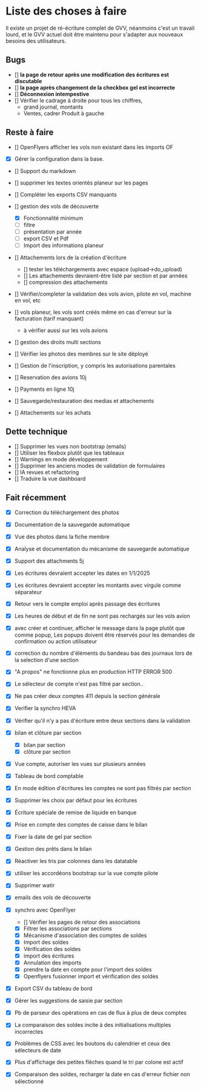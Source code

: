 # Liste des choses à faire

Il existe un projet de ré-écriture complet de GVV, néanmoins c'est un travail lourd, et le GVV actuel doit être maintenu pour s'adapter aux nouveaux besoins des utilisateurs.


## Bugs

* [] **la page de retour après une modification des écritures est discutable**
* [] **la page après changement de la checkbox gel est incorrecte**
* [] **Déconnexion intempestive**
* [] Vérifier le cadrage à droite pour tous les chiffres, 
  * grand journal, montants
  * Ventes, cadrer Produit à gauche
  
## Reste à faire

* [] OpenFlyers afficher les vols non existant dans les imports OF

* [x] Gérer la configuration dans la base.
* [] Support du markdown
* [] supprimer les textes orientés planeur sur les pages
  
* [] Compléter les exports CSV manquants
* [] gestion des vols de découverte
  * [x] Fonctionnalité minimum
  * [ ] filtre
  * [ ] présentation par année
  * [ ] export CSV et Pdf
  * [ ] Import des informations planeur
  
* [] Attachements lors de la création d'écriture
  * [] tester les téléchargements avec espace (upload->do_upload)
  * [] Les attachements devraient-être listé par section et par années
  * [] compression des attachements
  
* [] Vérifier/completer la validation des vols avion, pilote en vol, machine en vol, etc
* [] vols planeur, les vols sont créés même en cas d'erreur sur la facturation (tarif manquant)
  - à vérifier aussi sur les vols avions
  
* [] gestion des droits multi sections
* [] Vérifier les photos des membres sur le site déployé
* [] Gestion de l'inscription, y compris les autorisations parentales
  
* [] Reservation des avions                                   10j
* [] Payments en ligne                                        10j
* [] Sauvegarde/restauration des medias et attachements
* [] Attachements sur les achats


## Dette technique

* [] Supprimer les vues non bootstrap (emails)
* [] Utiliser les flexbox plutôt que les tableaux
* [] Warnings en mode développement
* [] Supprimer les anciens modes de validation de formulaires
* [] IA revues et refactoring
* [] Traduire la vue dashboard


## Fait récemment

* [x] Correction du téléchargement des photos                                  
* [x] Documentation de la sauvegarde automatique            
* [x] Vue des photos dans la fiche membre            
* [x] Analyse et documentation du mécanisme de sauvegarde automatique
* [x] Support des attachments                                  5j
* [x] Les écritures devraient accepter les dates en 1/1/2025
* [x] Les écritures devraient accepter les montants avec virgule comme séparateur
* [x] Retour vers le compte emploi après passage des écritures
* [x] Les heures de début et de fin ne sont pas rechargés sur les vols avion
* [x] avec créer et continuer, afficher le message dans la page plutôt que comme popup, Les popups doivent être réservés pour les demandes de confirmation ou action utilisateur 
* [x] correction du nombre d'éléments du bandeau bas des journaux lors de la selection d'une section
* [x] "A propos" ne fonctionne plus en production HTTP ERROR 500
* [x] Le sélecteur de compte n'est pas filtré par section..
* [x] Ne pas créer deux comptes 411 depuis la section générale
* [x] Verifier la synchro HEVA
* [x] Vérifier qu'il n'y a pas d'écriture entre deux sections dans la validation
* [x] bilan et clôture par section
  * [x] bilan par section
  * [x] clôture par section
* [x] Vue compte, autoriser les vues sur plusieurs années
* [x] Tableau de bord comptable
* [x] En mode édition d'écritures les comptes ne sont pas filtrés par section
* [x] Supprimer les choix par défaut pour les écritures
* [x] Écriture spéciale de remise de liquide en banque
* [x] Prise en compte des comptes de caisse dans le bilan
* [x] Fixer la date de gel par section
* [x] Gestion des prêts dans le bilan
* [x] Réactiver les tris par colonnes dans les datatable
* [x] utiliser les accordéons bootstrap sur la vue compte pilote
* [x] Supprimer watir
* [x] emails des vols de découverte

* [x] synchro avec OpenFlyer
  * [] Vérifier les pages de retour des associations
  * [x] Filtrer les associations par sections
  * [x] Mécanisme d'association des comptes de soldes 
  * [x] Import des soldes
  * [x] Vérification des soldes
  * [x] import des écritures
  * [x] Annulation des imports
  * [x] prendre la date en compte pour l'import des soldes
  * [x] Openflyers fusionner import et vérification des soldes
* [x] Export CSV du tableau de bord
* [x] Gérer les suggestions de saisie par section
* [x] Pb de parseur des opérations en cas de flux à plus de deux comptes
* [x] La comparaison des soldes incite à des initialisations multiples incorrectes
* [x] Problèmes de CSS avec les boutons du calendrier et ceux des sélecteurs de date
* [x] Plus d'affichage des petites flèches quand le tri par colone est actif
* [x] Comparaison des soldes, recharger la date en cas d'erreur fichier non sélectionné
